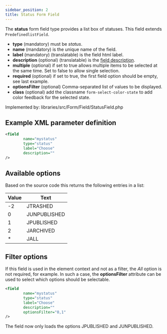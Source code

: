 ```yaml
---
sidebar_position: 2
title: Status Form Field
---
```


The **status** form field type provides a list box of statuses. This field extends `PredefinedlistField`.

- **type** (mandatory) must be *status*.
- **name** (mandatory) is the unique name of the field.
- **label** (mandatory) (translatable) is the field html label.
- **description** (optional) (translatable) is the [field description](../standard-form-field-attributes.md#description).
- **multiple** (optional) if set to true allows multiple items to be selected at the same time. Set to false to allow single selection.
- **required** (optional) if set to true, the first field option should be empty, see last example.
- **optionsFilter** (optional) Comma-separated list of values to be displayed.
- **class** (optional) add the classname `form-select-color-state` to add color feedback for the selected state.

Implemented by: libraries/src/Form/Field/StatusField.php

## Example XML parameter definition

```xml
<field
        name="mystatus" 
        type="status"
        label="Choose" 
        description=""
/>
```

## Available options
Based on the source code this returns the following entries in a list: 

| Value | Text         |
| ----- | ------------ |
| -2    | JTRASHED     |
| 0     | JUNPUBLISHED |
| 1     | JPUBLISHED   |
| 2     | JARCHIVED    |
| *     | JALL         |

## Filter options
If this field is used in the element context and not as a filter, the *All* option is not required, for example.
In such a case, the **optionsFilter** attribute can be used to select which options should be selectable.

```xml
<field
        name="mystatus" 
        type="status"
        label="Choose" 
        description=""
        optionsFilter="0,1"
/>
```

The field now only loads the options JPUBLISHED and JUNPUBLISHED.
